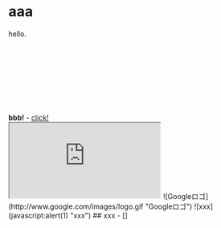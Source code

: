 # aaa
hello.
<script>alert('XSS')</script>
<body onload='javascript:alert(1)'>
<b>bbb!</b>
- <javascript:alert(1)>
<a href='javascript:alert(1)'>click!</a>
<embed src='javascript:alert(1)'></embed>
<style>
body { -moz-binding: url(''); }
</style>
<iframe src="http://github.com/"></iframe>
![Googleロゴ](http://www.google.com/images/logo.gif "Googleロゴ")
![xxx](javascript:alert(1) "xxx")
## xxx
- []

